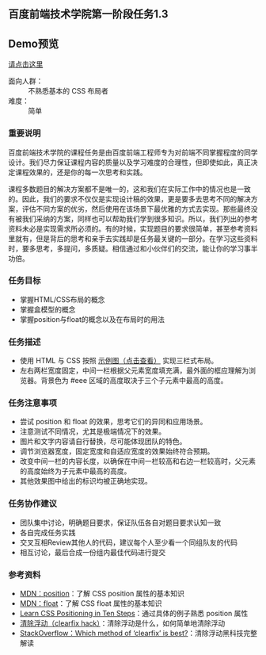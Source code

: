 <h2>百度前端技术学院第一阶段任务1.3</h2>
<h2>Demo预览</h2>
<a href="http://119.29.158.242/ife1.3/">请点击这里</a>
<dl>
	<dt>面向人群：</dt>
	<dd>不熟悉基本的 CSS 布局者</dd>
	<dt>难度：</dt>
	<dd>简单</dd>
</dl>

<h3>重要说明</h3>
<p>百度前端技术学院的课程任务是由百度前端工程师专为对前端不同掌握程度的同学设计。我们尽力保证课程内容的质量以及学习难度的合理性，但即使如此，真正决定课程效果的，还是你的每一次思考和实践。</p>
<p>课程多数题目的解决方案都不是唯一的，这和我们在实际工作中的情况也是一致的。因此，我们的要求不仅仅是实现设计稿的效果，更是要多去思考不同的解决方案，评估不同方案的优劣，然后使用在该场景下最优雅的方式去实现。那些最终没有被我们采纳的方案，同样也可以帮助我们学到很多知识。所以，我们列出的参考资料未必是实现需求所必须的。有的时候，实现题目的要求很简单，甚至参考资料里就有，但是背后的思考和亲手去实践却是任务最关键的一部分。在学习这些资料时，要多思考，多提问，多质疑。相信通过和小伙伴们的交流，能让你的学习事半功倍。</p>


<h3>任务目标</h3>
<ul>
	<li>掌握HTML/CSS布局的概念</li>
	<li>掌握盒模型的概念</li>
	<li>掌握position与float的概念以及在布局时的用法</li>
</ul>

<h3>任务描述</h3>
<ul>
	<li>使用 HTML 与 CSS 按照 <a target="_blank" href="http://7xrp04.com1.z0.glb.clouddn.com/task_1_3_1.png">示例图（点击查看）</a> 实现三栏式布局。</li>
	<li>左右两栏宽度固定，中间一栏根据父元素宽度填充满，最外面的框应理解为浏览器。背景色为 #eee 区域的高度取决于三个子元素中最高的高度。</li>
</ul>


<h3>任务注意事项</h3>
<ul>
	<li>尝试 position 和 float 的效果，思考它们的异同和应用场景。</li>
	<li>注意测试不同情况，尤其是极端情况下的效果。</li>
	<li>图片和文字内容请自行替换，尽可能体现团队的特色。</li>
	<li>调节浏览器宽度，固定宽度和自适应宽度的效果始终符合预期。</li>
    <li>改变中间一栏的内容长度，以确保在中间一栏较高和右边一栏较高时，父元素的高度始终为子元素中最高的高度。</li>
    <li>其他效果图中给出的标识均被正确地实现。</li>
</ul>

<h3>任务协作建议</h3>
<ul>
	<li>团队集中讨论，明确题目要求，保证队伍各自对题目要求认知一致</li>
	<li>各自完成任务实践</li>
	<li>交叉互相Review其他人的代码，建议每个人至少看一个同组队友的代码</li>
	<li>相互讨论，最后合成一份组内最佳代码进行提交</li>
</ul>

<h3>参考资料</h3>
<ul>
    <li><a target="_blank" href="https://developer.mozilla.org/zh-CN/docs/Web/CSS/position">MDN：position</a>：了解 CSS position 属性的基本知识</li>
    <li><a target="_blank" href="https://developer.mozilla.org/en-US/docs/Web/CSS/float">MDN：float</a>：了解 CSS float 属性的基本知识</li>
    <li><a target="_blank" href="http://www.barelyfitz.com/screencast/html-training/css/positioning/">Learn CSS Positioning in Ten Steps</a>：通过具体的例子熟悉 position 属性</li>
    <li><a target="_blank" href="http://zh.learnlayout.com/clearfix.html">清除浮动（clearfix hack）</a>：清除浮动是什么，如何简单地清除浮动</li>
    <li><a target="_blank" href="http://stackoverflow.com/questions/211383/which-method-of-clearfix-is-best">StackOverflow：Which method of ‘clearfix’ is best?</a>：清除浮动黑科技完整解读</li>